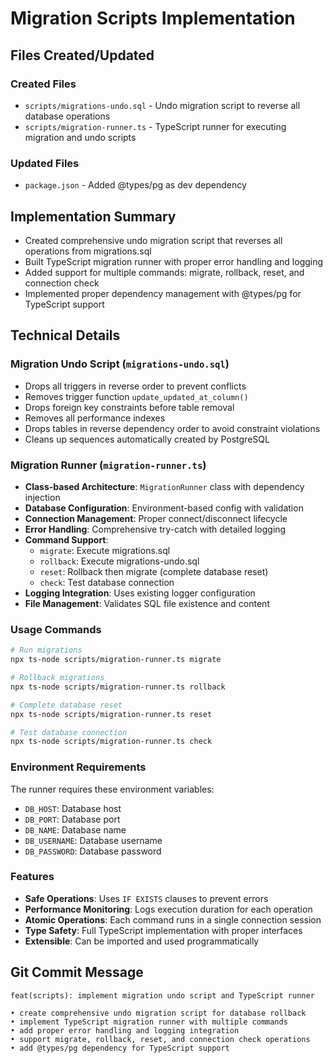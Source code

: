 # Migration Scripts Implementation

## Files Created/Updated

### Created Files

- `scripts/migrations-undo.sql` - Undo migration script to reverse all database operations
- `scripts/migration-runner.ts` - TypeScript runner for executing migration and undo scripts

### Updated Files

- `package.json` - Added @types/pg as dev dependency

## Implementation Summary

- Created comprehensive undo migration script that reverses all operations from migrations.sql
- Built TypeScript migration runner with proper error handling and logging
- Added support for multiple commands: migrate, rollback, reset, and connection check
- Implemented proper dependency management with @types/pg for TypeScript support

## Technical Details

### Migration Undo Script (`migrations-undo.sql`)

- Drops all triggers in reverse order to prevent conflicts
- Removes trigger function `update_updated_at_column()`
- Drops foreign key constraints before table removal
- Removes all performance indexes
- Drops tables in reverse dependency order to avoid constraint violations
- Cleans up sequences automatically created by PostgreSQL

### Migration Runner (`migration-runner.ts`)

- **Class-based Architecture**: `MigrationRunner` class with dependency injection
- **Database Configuration**: Environment-based config with validation
- **Connection Management**: Proper connect/disconnect lifecycle
- **Error Handling**: Comprehensive try-catch with detailed logging
- **Command Support**:
  - `migrate`: Execute migrations.sql
  - `rollback`: Execute migrations-undo.sql
  - `reset`: Rollback then migrate (complete database reset)
  - `check`: Test database connection
- **Logging Integration**: Uses existing logger configuration
- **File Management**: Validates SQL file existence and content

### Usage Commands

```bash
# Run migrations
npx ts-node scripts/migration-runner.ts migrate

# Rollback migrations
npx ts-node scripts/migration-runner.ts rollback

# Complete database reset
npx ts-node scripts/migration-runner.ts reset

# Test database connection
npx ts-node scripts/migration-runner.ts check
```

### Environment Requirements

The runner requires these environment variables:

- `DB_HOST`: Database host
- `DB_PORT`: Database port
- `DB_NAME`: Database name
- `DB_USERNAME`: Database username
- `DB_PASSWORD`: Database password

### Features

- **Safe Operations**: Uses `IF EXISTS` clauses to prevent errors
- **Performance Monitoring**: Logs execution duration for each operation
- **Atomic Operations**: Each command runs in a single connection session
- **Type Safety**: Full TypeScript implementation with proper interfaces
- **Extensible**: Can be imported and used programmatically

## Git Commit Message

```
feat(scripts): implement migration undo script and TypeScript runner

• create comprehensive undo migration script for database rollback
• implement TypeScript migration runner with multiple commands
• add proper error handling and logging integration
• support migrate, rollback, reset, and connection check operations
• add @types/pg dependency for TypeScript support
```
